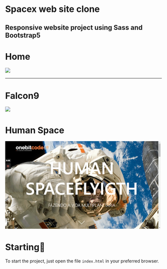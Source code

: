 # Spacex web site clone
## Responsive website project using Sass and Bootstrap5
# Home
<img src="./images/homePrint.gif" width="500px">

<hr/>

# Falcon9

<img src= "./images/falconPrint.gif" width= "500px">


# Human Space

<img src= "./images/humanPrint.gif" width="500px">

# Starting🚀

To start the project, just open the file `index.html` in your preferred browser.
